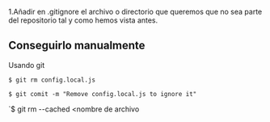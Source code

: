 
1.Añadir en .gitignore el archivo o directorio que queremos que no sea parte del repositorio tal y como hemos vista antes.

## Conseguirlo manualmente 

Usando git

`$ git rm config.local.js`

`$ git comit -m "Remove config.local.js to ignore it"`

`$ git rm --cached <nombre de archivo

